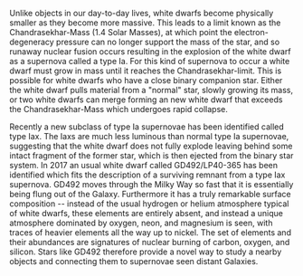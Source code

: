 Unlike objects in our day-to-day lives, white dwarfs become physically smaller
as they become more massive. This leads to a limit known as the
Chandrasekhar-Mass (1.4 Solar Masses), at which point the electron-degeneracy
pressure can no longer support the mass of the star, and so runaway nuclear
fusion occurs resulting in the explosion of the white dwarf as a supernova
called a type Ia. For this kind of supernova to occur a white dwarf must grow
in mass until it reaches the Chandrasekhar-limit. This is possible for white
dwarfs who have a close binary companion star. Either the white dwarf pulls
material from a "normal" star, slowly growing its mass, or two white dwarfs can
merge forming an new white dwarf that exceeds the Chandrasekhar-Mass which
undergoes rapid collapse.

Recently a new subclass of type Ia supernovae has been identified called type
Iax. The Iaxs are much less luminous than normal type Ia supernovae, suggesting
that the white dwarf does not fully explode leaving behind some intact fragment
of the former star, which is then ejected from the binary star system. In 2017
an usual white dwarf called GD492/LP40-365 has been identified which fits the
description of a surviving remnant from a type Iax supernova. GD492 moves
through the Milky Way so fast that it is essentially being flung out of the
Galaxy. Furthermore it has a truly remarkable surface composition -- instead of
the usual hydrogen or helium atmosphere typical of white dwarfs, these elements
are entirely absent, and instead a unique atmosphere dominated by oxygen, neon,
and magnesium is seen, with traces of heavier elements all the way up to
nickel. The set of elements and their abundances are signatures of nuclear
burning of carbon, oxygen, and silicon. Stars like GD492 therefore provide a
novel way to study a nearby objects and connecting them to supernovae seen
distant Galaxies.
